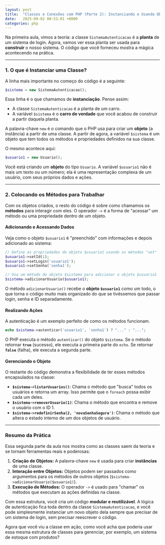 ```yaml
---
layout: post
title:  "Classes e Conexões com PHP (Parte 2): Instanciando e Usando Objetos"
date:   2025-09-02 00:51:01 +0000
categories: php
---
```


Na primeira aula, vimos a teoria: a classe `SistemaAutenticacao` é a **planta** de um sistema de login. Agora, vamos ver essa planta ser usada para **construir** o nosso sistema. O código que você forneceu mostra a mágica acontecendo na prática.

-----

### 1\. O que é Instanciar uma Classe?

A linha mais importante no começo do código é a seguinte:

```php
$sistema = new SistemaAutenticacao();
```

Essa linha é o que chamamos de **instanciação**. Pense assim:

  * A classe `SistemaAutenticacao` é a planta de um carro.
  * A variável `$sistema` é o **carro de verdade** que você acabou de construir a partir daquela planta.

A palavra-chave `new` é o comando que o PHP usa para criar um **objeto** (a instância) a partir de uma classe. A partir de agora, a variável `$sistema` é um objeto que tem todos os métodos e propriedades definidos na sua classe.

O mesmo acontece aqui:

```php
$usuario1 = new Usuario();
```

Você está criando um **objeto** do tipo `Usuario`. A variável `$usuario1` não é mais um texto ou um número; ela é uma representação complexa de um usuário, com seus próprios dados e ações.

-----

### 2\. Colocando os Métodos para Trabalhar

Com os objetos criados, o resto do código é sobre como chamamos os **métodos** para interagir com eles. O operador `->` é a forma de "acessar" um método ou uma propriedade dentro de um objeto.

#### Adicionando e Acessando Dados

Veja como o objeto `$usuario1` é "preenchido" com informações e depois adicionado ao sistema:

```php
// Define as propriedades do objeto $usuario1 usando os métodos "set"
$usuario1->setId(1);
$usuario1->setLogin('usuario1');
$usuario1->setSenha('senha1');

// Usa um método do objeto $sistema para adicionar o objeto $usuario1
$sistema->adicionarUsuario($usuario1);
```

O método `adicionarUsuario()` recebe o **objeto `$usuario1`** como um todo, o que torna o código muito mais organizado do que se tivéssemos que passar login, senha e ID separadamente.

#### Realizando Ações

A autenticação é um exemplo perfeito de como os métodos funcionam.

```php
echo $sistema->autenticar('usuario1', 'senha1') ? "..." : "...";
```

O PHP executa o método `autenticar()` do objeto `$sistema`. Se o método retornar **`true`** (sucesso), ele executa a primeira parte do `echo`. Se retornar **`false`** (falha), ele executa a segunda parte.

#### Gerenciando o Objeto

O restante do código demonstra a flexibilidade de ter esses métodos encapsulados na classe:

  * **`$sistema->listarUsuarios()`**: Chama o método que "busca" todos os usuários e retorna um array. Isso permite que o `foreach` possa exibir cada um deles.
  * **`$sistema->removerUsuario(1)`**: Chama o método que encontra e remove o usuário com o ID 1.
  * **`$sistema->redefinirSenha(2, 'novaSenhaSegura')`**: Chama o método que altera o estado interno de um dos objetos de usuário.

-----

### Resumo da Prática

Essa segunda parte da aula nos mostra como as classes saem da teoria e se tornam ferramentas reais e poderosas:

1.  **Criação de Objetos:** A palavra-chave `new` é usada para criar **instâncias** de uma classe.
2.  **Interação entre Objetos:** Objetos podem ser passados como argumentos para os métodos de outros objetos (`$sistema->adicionarUsuario($usuario1)`).
3.  **Execução de Métodos:** O operador `->` é usado para "chamar" os métodos que executam as ações definidas na classe.

Com essa estrutura, você cria um código **modular e reutilizável**. A lógica de autenticação fica toda dentro da classe `SistemaAutenticacao`, e você pode simplesmente instanciar um novo objeto dela sempre que precisar de um sistema de login, sem precisar reescrever o código.

Agora que você viu a classe em ação, como você acha que poderia usar essa mesma estrutura de classes para gerenciar, por exemplo, um sistema de estoque com produtos?